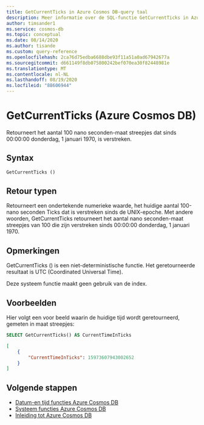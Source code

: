 ```yaml
---
title: GetCurrentTicks in Azure Cosmos DB-query taal
description: Meer informatie over de SQL-functie GetCurrentTicks in Azure Cosmos DB.
author: timsander1
ms.service: cosmos-db
ms.topic: conceptual
ms.date: 08/14/2020
ms.author: tisande
ms.custom: query-reference
ms.openlocfilehash: 2ca76d75edba6688dbe93f11a51a0ad67942677a
ms.sourcegitcommit: d661149f8db075800242bef070ea30f82448981e
ms.translationtype: MT
ms.contentlocale: nl-NL
ms.lasthandoff: 08/19/2020
ms.locfileid: "88606944"
---
```

# <a name="getcurrentticks-azure-cosmos-db"></a>GetCurrentTicks (Azure Cosmos DB)

Retourneert het aantal 100 nano seconden-maat streepjes dat sinds 00:00:00 donderdag, 1 januari 1970, is verstreken.
  
## <a name="syntax"></a>Syntax
  
```sql
GetCurrentTicks ()
```

## <a name="return-types"></a>Retour typen

Retourneert een ondertekende numerieke waarde, het huidige aantal 100-nano seconden Ticks dat is verstreken sinds de UNIX-epoche. Met andere woorden, GetCurrentTicks retourneert het aantal nano seconden-maat streepjes van 100 die zijn verstreken sinds 00:00:00 donderdag, 1 januari 1970.

## <a name="remarks"></a>Opmerkingen

GetCurrentTicks () is een niet-deterministische functie. Het geretourneerde resultaat is UTC (Coordinated Universal Time).

Deze systeem functie maakt geen gebruik van de index.

## <a name="examples"></a>Voorbeelden

Hier volgt een voor beeld waarin de huidige tijd wordt geretourneerd, gemeten in maat streepjes:

```sql
SELECT GetCurrentTicks() AS CurrentTimeInTicks
```

```json
[
    {
        "CurrentTimeInTicks": 15973607943002652
    }
]
```

## <a name="next-steps"></a>Volgende stappen

- [Datum-en tijd functies Azure Cosmos DB](sql-query-date-time-functions.md)
- [Systeem functies Azure Cosmos DB](sql-query-system-functions.md)
- [Inleiding tot Azure Cosmos DB](introduction.md)
